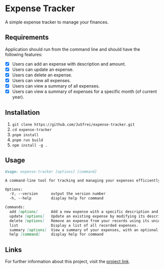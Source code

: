 # Expense Tracker

A simple expense tracker to manage your finances.

## Requirements

Application should run from the command line and should have the following features:

- [x] Users can add an expense with description and amount.
- [x] Users can update an expense.
- [x] Users can delete an expense.
- [x] Users can view all expenses.
- [x] Users can view a summary of all expenses.
- [x] Users can view a summary of expenses for a specific month (of current year).

## Installation

1. `git clone https://github.com/JuSfrei/expense-tracker.git`
2. `cd expense-tracker`
3. `pnpm install`
4. `pnpm run build`
5. `npm install -g .`

## Usage

```md
Usage: expense-tracker [options] [command]

A command-line tool for tracking and managing your expenses efficiently.

Options:
  -V, --version      output the version number
  -h, --help         display help for command

Commands:
  add [options]      Add a new expense with a specific description and amount.
  update [options]   Update an existing expense by modifying its description or amount.
  delete [options]   Remove an expense from your records using its unique identifier.
  list               Display a list of all recorded expenses.
  summary [options]  View a summary of your expenses, with an optional filter by month.
  help [command]     display help for command
```

## Links

For further information about this project, visit the [project link](https://roadmap.sh/projects/expense-tracker).
